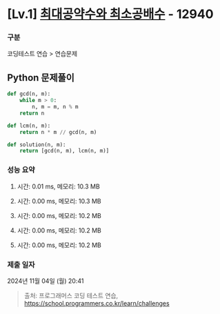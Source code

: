 # [Lv.1] [최대공약수와 최소공배수](https://school.programmers.co.kr/learn/courses/30/lessons/12940?language=python3) - 12940 

### 구분

코딩테스트 연습 > 연습문제

## Python 문제풀이

```py
def gcd(n, m):
    while m > 0:
        n, m = m, n % m
    return n

def lcm(n, m):
    return n * m // gcd(n, m)

def solution(n, m):
    return [gcd(n, m), lcm(n, m)]
```

### 성능 요약

1. 시간: 0.01 ms, 메모리: 10.3 MB

2. 시간: 0.00 ms, 메모리: 10.3 MB
3. 시간: 0.00 ms, 메모리: 10.2 MB
4. 시간: 0.00 ms, 메모리: 10.2 MB
5. 시간: 0.00 ms, 메모리: 10.2 MB

### 제출 일자

2024년 11월 04일 (월) 20:41

> 출처: 프로그래머스 코딩 테스트 연습, https://school.programmers.co.kr/learn/challenges